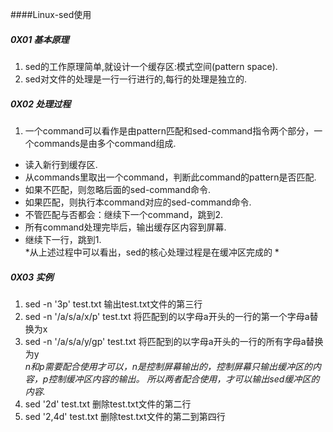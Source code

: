 ####Linux-sed使用  

##### 0X01 基本原理  
1. sed的工作原理简单,就设计一个缓存区:模式空间(pattern space).  
2. sed对文件的处理是一行一行进行的,每行的处理是独立的.  

##### 0X02 处理过程  
1. 一个command可以看作是由pattern匹配和sed-command指令两个部分，一个commands是由多个command组成.  
* 读入新行到缓存区.  
* 从commands里取出一个command，判断此command的pattern是否匹配.  
* 如果不匹配，则忽略后面的sed-command命令.  
* 如果匹配，则执行本command对应的sed-command命令. 
* 不管匹配与否都会：继续下一个command，跳到2.  
* 所有command处理完毕后，输出缓存区内容到屏幕.
* 继续下一行，跳到1.  
*从上述过程中可以看出，sed的核心处理过程是在缓冲区完成的 *  

##### 0X03 实例  
1. sed -n '3p' test.txt  输出test.txt文件的第三行  
2. sed -n '/a/s/a/x/p' test.txt  将匹配到的以字母a开头的一行的第一个字母a替换为x  
3. sed -n '/a/s/a/y/gp' test.txt 将匹配到的以字母a开头的一行的所有字母a替换为y  
*n和p需要配合使用才可以，n是控制屏幕输出的，控制屏幕只输出缓冲区的内容，p控制缓冲区内容的输出。
所以两者配合使用，才可以输出sed缓冲区的内容.*  
4. sed '2d' test.txt 删除test.txt文件的第二行  
5. sed '2,4d' test.txt 删除test.txt文件的第二到第四行  
